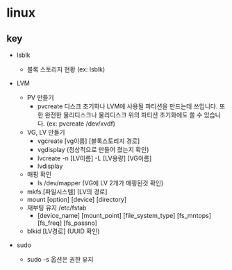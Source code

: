# linux

## key

* lsblk
    * 블록 스토리지 현황 (ex: lsblk)

* LVM
    * PV 만들기
        * pvcreate 디스크 초기화나 LVM에 사용될 파티션을 만드는데 쓰입니다. 또한 완전한 물리디스크나 물리디스크 위의 파티션 초기화에도 쓸 수  있습니다. (ex: pvcreate /dev/xvdf)
    * VG, LV 만들기
        * vgcreate [vg이름] [블록스토리지 경로]
        * vgdisplay (정상적으로 만들어 졌는지 확인)
        * lvcreate -n [LV이름] -L [LV용량] [VG이름]
        * lvdisplay
    * 매핑 확인
        * ls /dev/mapper (VG에 LV 2개가 매핑된것 확인)
    * mkfs.[파일시스템] [LV의 경로]
    * mount [option] [device] [directory]
    * 재부팅 유지 /etc/fstab
        * [device_name] [mount_point] [file_system_type] [fs_mntops] [fs_freq] [fs_passno]
    * blkid [LV경로] (UUID 확인)

* sudo
    * sudo -s 옵션은 권한 유지